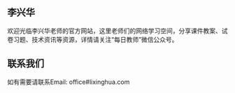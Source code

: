 ## 李兴华

欢迎光临李兴华老师的官方网站，这里老师们的网络学习空间，分享课件教案、试卷习题、技术资讯等资源，详情请关注“每日教师”微信公众号。

## 联系我们

如有需要请联系Email: office#lixinghua.com

##


